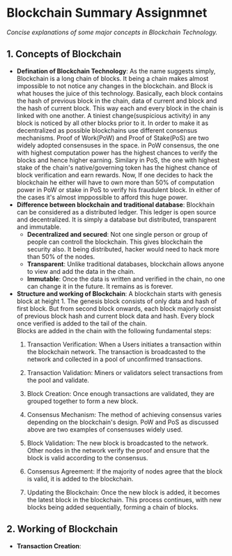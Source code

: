 # Blockchain Summary Assignmnet
_Concise explanations of some major concepts in Blockchain Technology._

## 1. Concepts of Blockchain
- **Defination of Blockchain Technology**: As the name suggests simply, Blockchain is a long chain of blocks. It being a chain makes almost impossible to not notice any changes in the blockchain. and Block is what houses the juice of this technology. Basically, each block contains the hash of previous block in the chain, data of current and block and the hash of current block. This way each and every block in the chain is linked with one another. A tiniest change(suspicious activity) in any block is noticed by all other blocks prior to it. In order to make it as decentralized as possible blockchains use different consensus mechanisms. Proof of Work(PoW) and Proof of Stake(PoS) are two widely adopted consensuses in the space. in PoW consensus, the one with highest computation power has the highest chances to verify the blocks and hence higher earning. Similary in PoS, the one with highest stake of the chain's native/governing token has the highest chance of block verification and earn rewards. Now, If one decides to hack the blockchain he either will have to own more than 50% of computation power in PoW or stake in PoS to verify his fraudulent block. In either of the cases it's almost imppossible to afford this huge power.
- **Difference between blockchain and traditional database**: 
Blockhain can be considered as a distributed ledger. This ledger is open source and decentralized. It is simply a database but distributed, transparent and immutable. 
    - **Decentralized and secured**: Not one single person or group of people can controll the blockchain. This gives blockchain the security also. It being distributed, hacker would need to hack more than 50% of the nodes.
    - **Transparent**:  Unlike traditional databases, blockchain allows anyone to view and add the data in the chain.
    - **Immutable**: Once the data is written and verified in the chain, no one can change it in the future. It remains as is forever.
- **Structure and working of Blockchain**: A blockchain starts with genesis block at height 1. The genesis block consists of only data and hash of first block. But from second block onwards, each block majorly consist of previous block hash and current block data and hash. Every block once verified is added to the tail of the chain.<br>
Blocks are added in the chain with the following fundamental steps:
    1. Transaction Verification: When a Users initiates a transaction within the blockchain network. The transaction is broadcasted to the network and collected in a pool of unconfirmed transactions.

    2. Transaction Validation: Miners or validators select transactions from the pool and validate.

    3. Block Creation: Once enough transactions are validated, they are grouped together to form a new block.

    4. Consensus Mechanism: The method of achieving consensus varies depending on the blockchain's design. PoW and PoS as discussed above are two examples of consensuses widely used.

    5. Block Validation: The new block is broadcasted to the network. Other nodes in the network verify the proof and ensure that the block is valid according to the consensus.

    6. Consensus Agreement: If the majority of nodes agree that the block is valid, it is added to the blockchain.

    7. Updating the Blockchain: Once the new block is added, it becomes the latest block in the blockchain. This process continues, with new blocks being added sequentially, forming a chain of blocks.

## 2. Working of Blockchain
- **Transaction Creation**: 